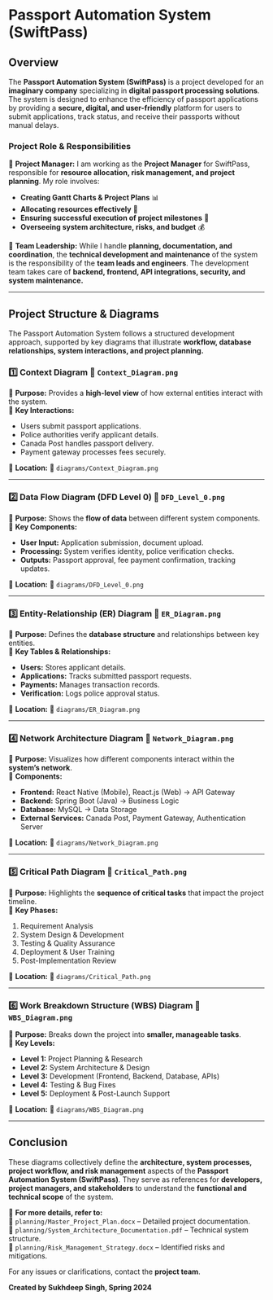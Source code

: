 # **Passport Automation System (SwiftPass)**

## **Overview**
The **Passport Automation System (SwiftPass)** is a project developed for an **imaginary company** specializing in **digital passport processing solutions**. The system is designed to enhance the efficiency of passport applications by providing a **secure, digital, and user-friendly** platform for users to submit applications, track status, and receive their passports without manual delays.

### **Project Role & Responsibilities**
🔹 **Project Manager:** I am working as the **Project Manager** for SwiftPass, responsible for **resource allocation, risk management, and project planning**. My role involves:
- **Creating Gantt Charts & Project Plans** 📊
- **Allocating resources effectively** 👥
- **Ensuring successful execution of project milestones** 🚀
- **Overseeing system architecture, risks, and budget** 💰

🔹 **Team Leadership:** While I handle **planning, documentation, and coordination**, the **technical development and maintenance** of the system is the responsibility of the **team leads and engineers**. The development team takes care of **backend, frontend, API integrations, security, and system maintenance.**

---

## **Project Structure & Diagrams**
The Passport Automation System follows a structured development approach, supported by key diagrams that illustrate **workflow, database relationships, system interactions, and project planning.**

### **1️⃣ Context Diagram**  📜 `Context_Diagram.png`
🔹 **Purpose:** Provides a **high-level view** of how external entities interact with the system.  
🔹 **Key Interactions:**  
- Users submit passport applications.  
- Police authorities verify applicant details.  
- Canada Post handles passport delivery.  
- Payment gateway processes fees securely.  

📍 **Location:** 📂 `diagrams/Context_Diagram.png`

---

### **2️⃣ Data Flow Diagram (DFD Level 0)**  📜 `DFD_Level_0.png`
🔹 **Purpose:** Shows the **flow of data** between different system components.  
🔹 **Key Components:**  
- **User Input:** Application submission, document upload.  
- **Processing:** System verifies identity, police verification checks.  
- **Outputs:** Passport approval, fee payment confirmation, tracking updates.  

📍 **Location:** 📂 `diagrams/DFD_Level_0.png`

---

### **3️⃣ Entity-Relationship (ER) Diagram**  📜 `ER_Diagram.png`
🔹 **Purpose:** Defines the **database structure** and relationships between key entities.  
🔹 **Key Tables & Relationships:**  
- **Users:** Stores applicant details.  
- **Applications:** Tracks submitted passport requests.  
- **Payments:** Manages transaction records.  
- **Verification:** Logs police approval status.  

📍 **Location:** 📂 `diagrams/ER_Diagram.png`

---

### **4️⃣ Network Architecture Diagram**  📜 `Network_Diagram.png`
🔹 **Purpose:** Visualizes how different components interact within the **system’s network**.  
🔹 **Components:**  
- **Frontend:** React Native (Mobile), React.js (Web) → API Gateway  
- **Backend:** Spring Boot (Java) → Business Logic  
- **Database:** MySQL → Data Storage  
- **External Services:** Canada Post, Payment Gateway, Authentication Server  

📍 **Location:** 📂 `diagrams/Network_Diagram.png`

---

### **5️⃣ Critical Path Diagram**  📜 `Critical_Path.png`
🔹 **Purpose:** Highlights the **sequence of critical tasks** that impact the project timeline.  
🔹 **Key Phases:**  
1. Requirement Analysis  
2. System Design & Development  
3. Testing & Quality Assurance  
4. Deployment & User Training  
5. Post-Implementation Review  

📍 **Location:** 📂 `diagrams/Critical_Path.png`

---

### **6️⃣ Work Breakdown Structure (WBS) Diagram**  📜 `WBS_Diagram.png`
🔹 **Purpose:** Breaks down the project into **smaller, manageable tasks**.  
🔹 **Key Levels:**  
- **Level 1:** Project Planning & Research  
- **Level 2:** System Architecture & Design  
- **Level 3:** Development (Frontend, Backend, Database, APIs)  
- **Level 4:** Testing & Bug Fixes  
- **Level 5:** Deployment & Post-Launch Support  

📍 **Location:** 📂 `diagrams/WBS_Diagram.png`

---

## **Conclusion**
These diagrams collectively define the **architecture, system processes, project workflow, and risk management** aspects of the **Passport Automation System (SwiftPass)**. They serve as references for **developers, project managers, and stakeholders** to understand the **functional and technical scope** of the system.

📌 **For more details, refer to:**  
📂 `planning/Master_Project_Plan.docx`  – Detailed project documentation.  
📂 `planning/System_Architecture_Documentation.pdf`  – Technical system structure.  
📂 `planning/Risk_Management_Strategy.docx`  – Identified risks and mitigations.  

For any issues or clarifications, contact the **project team**.


**Created by Sukhdeep Singh, Spring 2024**

